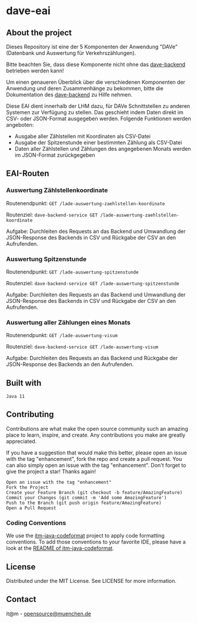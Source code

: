 # dave-eai

## About the project
Dieses Repository ist eine der 5 Komponenten der Anwendung "DAVe" (Datenbank und Auswertung für Verkehrszählungen).

Bitte beachten Sie, dass diese Komponente nicht ohne das [dave-backend](https://github.com/it-at-m/dave-backend) betrieben werden kann!

Um einen genaueren Überblick über die verschiedenen Komponenten der Anwendung und deren Zusammenhänge zu bekommen, bitte die Dokumentation des [dave-backend](https://github.com/it-at-m/dave-backend) zu Hilfe nehmen.

Diese EAI dient innerhalb der LHM dazu, für DAVe Schnittstellen zu anderen Systemen zur Verfügung zu stellen. Das geschieht indem Daten direkt im CSV- oder JSON-Format ausgegeben werden. Folgende Funktionen werden angeboten:
-	Ausgabe aller Zählstellen mit Koordinaten als CSV-Datei
- Ausgabe der Spitzenstunde einer bestimmten Zählung als CSV-Datei
- Daten aller Zählstellen und Zählungen des angegebenen Monats werden im JSON-Format zurückgegeben

## EAI-Routen
### Auswertung Zählstellenkoordinate

Routenendpunkt: `GET /lade-auswertung-zaehlstellen-koordinate`

Routenziel: `dave-backend-service GET /lade-auswertung-zaehlstellen-koordinate`

Aufgabe: Durchleiten des Requests an das Backend und Umwandlung der JSON-Response des Backends in CSV und Rückgabe der CSV an den Aufrufenden.

### Auswertung Spitzenstunde

Routenendpunkt: `GET /lade-auswertung-spitzenstunde`

Routenziel: `dave-backend-service GET /lade-auswertung-spitzenstunde`

Aufgabe: Durchleiten des Requests an das Backend und Umwandlung der JSON-Response des Backends in CSV und Rückgabe der CSV an den Aufrufenden.

### Auswertung aller Zählungen eines Monats
Routenendpunkt: `GET /lade-auswertung-visum`

Routenziel: `dave-backend-service GET /lade-auswertung-visum`

Aufgabe: Durchleiten des Requests an das Backend und Rückgabe der JSON-Response des Backends an den Aufrufenden.

## Built with
    Java 11

## Contributing

Contributions are what make the open source community such an amazing place to learn, inspire, and create. Any contributions you make are greatly appreciated.

If you have a suggestion that would make this better, please open an issue with the tag "enhancement", fork the repo and create a pull request. You can also simply open an issue with the tag "enhancement". Don't forget to give the project a star! Thanks again!

    Open an issue with the tag "enhancement"
    Fork the Project
    Create your Feature Branch (git checkout -b feature/AmazingFeature)
    Commit your Changes (git commit -m 'Add some AmazingFeature')
    Push to the Branch (git push origin feature/AmazingFeature)
    Open a Pull Request

### Coding Conventions

We use the [itm-java-codeformat](https://github.com/it-at-m/itm-java-codeformat) project to apply code formatting conventions.
To add those conventions to your favorite IDE, please have a look at the [README of itm-java-codeformat](https://github.com/it-at-m/itm-java-codeformat#verwendung).

## License

Distributed under the MIT License. See LICENSE for more information.
## Contact

it@m - opensource@muenchen.de
